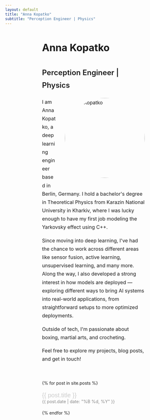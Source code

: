 ```yaml
---
layout: default
title: "Anna Kopatko"
subtitle: "Perception Engineer | Physics"
---
```


<!-- Profile Section -->
<div class="container" style="margin-left: 120px; margin-right: 50px; font-size: 16px; line-height: 1.7;">
  <h1 style="font-weight:700; font-size: 32px;">Anna Kopatko</h1>
  <h2 style="font-weight:600; font-size: 24px;">Perception Engineer | Physics </h2>
  
  <!-- Floating Image -->
  <img src="{{ '/assets/anna.jpg' | relative_url }}" alt="Anna Kopatko" style="width: 260px; height: 260px; object-fit: cover; border-radius: 100%; float: right; margin-left: 30px; margin-bottom: 20px;">
  
<p>I am Anna Kopatko, a deep learning engineer based in Berlin, Germany. I hold a bachelor's degree in Theoretical Physics from Karazin National University in Kharkiv, where I was lucky enough to have my first job modeling the Yarkovsky effect using C++.</p>

<p>Since moving into deep learning, I've had the chance to work across different areas like sensor fusion, active learning, unsupervised learning, and many more. Along the way, I also developed a strong interest in how models are deployed — exploring different ways to bring AI systems into real-world applications, from straightforward setups to more optimized deployments.</p>

<p>Outside of tech, I'm passionate about boxing, martial arts, and crocheting.</p>

<p>Feel free to explore my projects, blog posts, and get in touch!</p>

  
  <div style="clear: both;"></div>
</div>

<!-- Latest Posts -->
<div class="container" style="display: flex; flex-direction: column; gap: 20px; margin-top: 40px; margin-left: 120px; margin-right: 50px;">
  {% for post in site.posts %}
    <div>
      <a href="{{ post.url | relative_url }}" style="font-family: 'Manrope', sans-serif; font-size: 20px; color: #cccccc; text-decoration: none;">
        {{ post.title }}
      </a>
      <div style="font-size: 14px; color: #888888;">{{ post.date | date: "%B %d, %Y" }}</div>
    </div>
  {% endfor %}
</div>